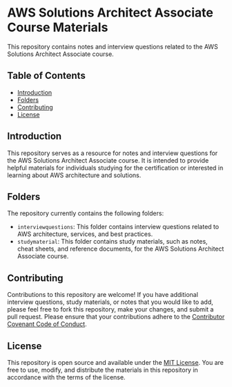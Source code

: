 # AWS Solutions Architect Associate Course Materials

This repository contains notes and interview questions related to the AWS Solutions Architect Associate course.

## Table of Contents

- [Introduction](#introduction)
- [Folders](#folders)
- [Contributing](#contributing)
- [License](#license)

## Introduction

This repository serves as a resource for notes and interview questions for the AWS Solutions Architect Associate course. It is intended to provide helpful materials for individuals studying for the certification or interested in learning about AWS architecture and solutions.

## Folders

The repository currently contains the following folders:

- `interviewquestions`: This folder contains interview questions related to AWS architecture, services, and best practices.
- `studymaterial`: This folder contains study materials, such as notes, cheat sheets, and reference documents, for the AWS Solutions Architect Associate course.
  
## Contributing

Contributions to this repository are welcome! If you have additional interview questions, study materials, or notes that you would like to add, please feel free to fork this repository, make your changes, and submit a pull request. Please ensure that your contributions adhere to the [Contributor Covenant Code of Conduct](CODE_OF_CONDUCT.md).

## License

This repository is open source and available under the [MIT License](LICENSE). You are free to use, modify, and distribute the materials in this repository in accordance with the terms of the license.

